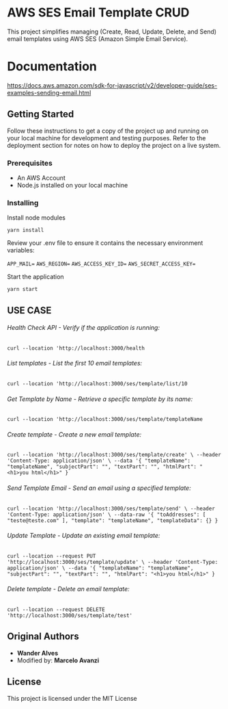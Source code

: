 # AWS SES Email Template CRUD
  
This project simplifies managing (Create, Read, Update, Delete, and Send) email templates using AWS SES (Amazon Simple Email Service).

# Documentation

https://docs.aws.amazon.com/sdk-for-javascript/v2/developer-guide/ses-examples-sending-email.html

## Getting Started

Follow these instructions to get a copy of the project up and running on your local machine for development and testing purposes. Refer to the deployment section for notes on how to deploy the project on a live system.

### Prerequisites

-   An AWS Account
-   Node.js installed on your local machine

### Installing

Install node modules

`yarn install`

Review your .env file to ensure it contains the necessary environment variables:

`APP_MAIL=`
`AWS_REGION=`
`AWS_ACCESS_KEY_ID=`
`AWS_SECRET_ACCESS_KEY=`

Start the application

`yarn start`

## USE CASE

###### Health Check API - Verify if the application is running:

`curl --location 'http://localhost:3000/health`

###### List templates - List the first 10 email templates:

`curl --location 'http://localhost:3000/ses/template/list/10`

###### Get Template by Name - Retrieve a specific template by its name:

`curl --location 'http://localhost:3000/ses/template/templateName`

###### Create template - Create a new email template:

`curl --location 'http://localhost:3000/ses/template/create' \
--header 'Content-Type: application/json' \
--data '{
    "templateName": "templateName",
    "subjectPart": "",
    "textPart": "",
    "htmlPart": "<h1>you html</h1>"
}`

###### Send Template Email - Send an email using a specified template:

`curl --location 'http://localhost:3000/ses/template/send' \
--header 'Content-Type: application/json' \
--data-raw '{
    "toAddresses": [
        "teste@teste.com"
    ],
    "template": "templateName",
    "templateData": {}
}`

###### Update Template - Update an existing email template:

`curl --location --request PUT 'http://localhost:3000/ses/template/update' \
--header 'Content-Type: application/json' \
--data '{
    "templateName": "templateName",
    "subjectPart": "",
    "textPart": "",
    "htmlPart": "<h1>you html</h1>"
}`

###### Delete template - Delete an email template:

`curl --location --request DELETE 'http://localhost:3000/ses/template/test'`

## Original Authors

-   **Wander Alves**
-   Modified by:  **Marcelo Avanzi**

## License

This project is licensed under the MIT License 
